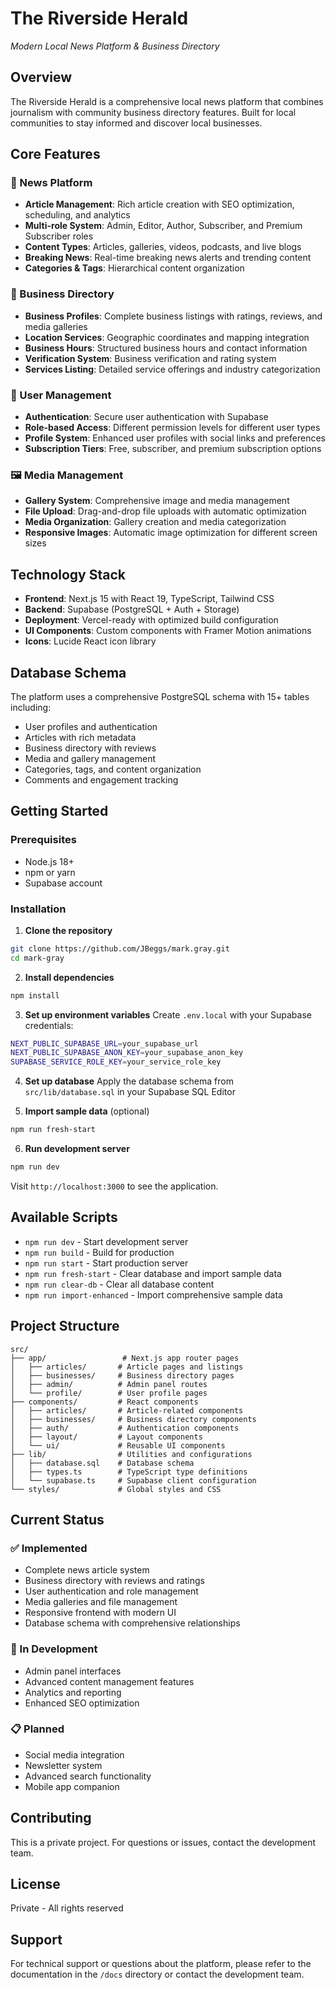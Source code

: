 # The Riverside Herald
*Modern Local News Platform & Business Directory*

## Overview

The Riverside Herald is a comprehensive local news platform that combines journalism with community business directory features. Built for local communities to stay informed and discover local businesses.

## Core Features

### 📰 News Platform
- **Article Management**: Rich article creation with SEO optimization, scheduling, and analytics
- **Multi-role System**: Admin, Editor, Author, Subscriber, and Premium Subscriber roles
- **Content Types**: Articles, galleries, videos, podcasts, and live blogs
- **Breaking News**: Real-time breaking news alerts and trending content
- **Categories & Tags**: Hierarchical content organization

### 🏢 Business Directory
- **Business Profiles**: Complete business listings with ratings, reviews, and media galleries
- **Location Services**: Geographic coordinates and mapping integration
- **Business Hours**: Structured business hours and contact information
- **Verification System**: Business verification and rating system
- **Services Listing**: Detailed service offerings and industry categorization

### 👥 User Management
- **Authentication**: Secure user authentication with Supabase
- **Role-based Access**: Different permission levels for different user types
- **Profile System**: Enhanced user profiles with social links and preferences
- **Subscription Tiers**: Free, subscriber, and premium subscription options

### 🖼️ Media Management
- **Gallery System**: Comprehensive image and media management
- **File Upload**: Drag-and-drop file uploads with automatic optimization
- **Media Organization**: Gallery creation and media categorization
- **Responsive Images**: Automatic image optimization for different screen sizes

## Technology Stack

- **Frontend**: Next.js 15 with React 19, TypeScript, Tailwind CSS
- **Backend**: Supabase (PostgreSQL + Auth + Storage)
- **Deployment**: Vercel-ready with optimized build configuration
- **UI Components**: Custom components with Framer Motion animations
- **Icons**: Lucide React icon library

## Database Schema

The platform uses a comprehensive PostgreSQL schema with 15+ tables including:
- User profiles and authentication
- Articles with rich metadata
- Business directory with reviews
- Media and gallery management
- Categories, tags, and content organization
- Comments and engagement tracking

## Getting Started

### Prerequisites
- Node.js 18+ 
- npm or yarn
- Supabase account

### Installation

1. **Clone the repository**
```bash
git clone https://github.com/JBeggs/mark.gray.git
cd mark-gray
```

2. **Install dependencies**
```bash
npm install
```

3. **Set up environment variables**
Create `.env.local` with your Supabase credentials:
```bash
NEXT_PUBLIC_SUPABASE_URL=your_supabase_url
NEXT_PUBLIC_SUPABASE_ANON_KEY=your_supabase_anon_key
SUPABASE_SERVICE_ROLE_KEY=your_service_role_key
```

4. **Set up database**
Apply the database schema from `src/lib/database.sql` in your Supabase SQL Editor

5. **Import sample data** (optional)
```bash
npm run fresh-start
```

6. **Run development server**
```bash
npm run dev
```

Visit `http://localhost:3000` to see the application.

## Available Scripts

- `npm run dev` - Start development server
- `npm run build` - Build for production
- `npm run start` - Start production server
- `npm run fresh-start` - Clear database and import sample data
- `npm run clear-db` - Clear all database content
- `npm run import-enhanced` - Import comprehensive sample data

## Project Structure

```
src/
├── app/                 # Next.js app router pages
│   ├── articles/       # Article pages and listings
│   ├── businesses/     # Business directory pages
│   ├── admin/          # Admin panel routes
│   └── profile/        # User profile pages
├── components/         # React components
│   ├── articles/       # Article-related components
│   ├── businesses/     # Business directory components
│   ├── auth/           # Authentication components
│   ├── layout/         # Layout components
│   └── ui/             # Reusable UI components
├── lib/                # Utilities and configurations
│   ├── database.sql    # Database schema
│   ├── types.ts        # TypeScript type definitions
│   └── supabase.ts     # Supabase client configuration
└── styles/             # Global styles and CSS
```

## Current Status

### ✅ Implemented
- Complete news article system
- Business directory with reviews and ratings
- User authentication and role management
- Media galleries and file management
- Responsive frontend with modern UI
- Database schema with comprehensive relationships

### 🔧 In Development
- Admin panel interfaces
- Advanced content management features
- Analytics and reporting
- Enhanced SEO optimization

### 📋 Planned
- Social media integration
- Newsletter system
- Advanced search functionality
- Mobile app companion

## Contributing

This is a private project. For questions or issues, contact the development team.

## License

Private - All rights reserved

## Support

For technical support or questions about the platform, please refer to the documentation in the `/docs` directory or contact the development team.
